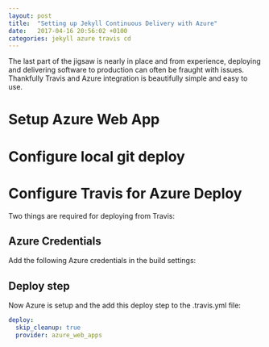 ```yaml
---
layout: post
title:  "Setting up Jekyll Continuous Delivery with Azure"
date:   2017-04-16 20:56:02 +0100
categories: jekyll azure travis cd
---
```


The last part of the jigsaw is nearly in place and from experience, deploying and delivering software to production can often be fraught with issues. Thankfully Travis and Azure integration is beautifully simple and easy to use.

# Setup Azure Web App

# Configure local git deploy


# Configure Travis for Azure Deploy

Two things are required for deploying from Travis:

## Azure Credentials

Add the following Azure credentials in the build settings:


## Deploy step

Now Azure is setup and the  add this deploy step to the .travis.yml file:

```yml
deploy:
  skip_cleanup: true
  provider: azure_web_apps
```
